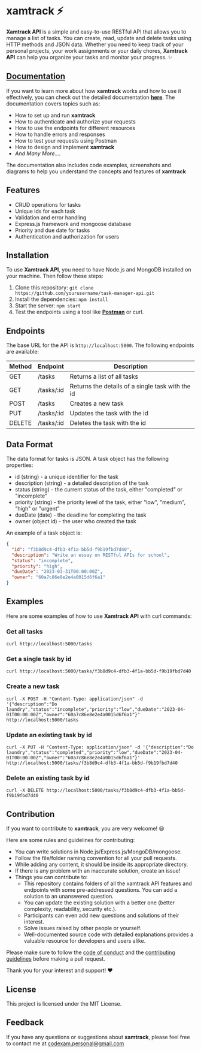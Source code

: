 # xamtrack ⚡

**Xamtrack API** is a simple and easy-to-use RESTful API that allows you to manage a list of tasks. You can create, read, update and delete tasks using HTTP methods and JSON data. Whether you need to keep track of your personal projects, your work assignments or your daily chores, **Xamtrack API** can help you organize your tasks and monitor your progress. :sparkles:

## [Documentation](https://codexam.vercel.app/docs/project/xt)

If you want to learn more about how **xamtrack** works and how to use it effectively, you can check out the detailed documentation [**here**](https://codexam.vercel.app/docs/project/xt). The documentation covers topics such as:

- How to set up and run **xamtrack**
- How to authenticate and authorize your requests
- How to use the endpoints for different resources
- How to handle errors and responses
- How to test your requests using Postman
- How to design and implement **xamtrack**
- *And Many More....*


The documentation also includes code examples, screenshots and diagrams to help you understand the concepts and features of **xamtrack**


## Features

- CRUD operations for tasks
- Unique ids for each task
- Validation and error handling
- Express.js framework and mongoose database
- Priority and due date for tasks
- Authentication and authorization for users

## Installation

To use **Xamtrack API**, you need to have Node.js and MongoDB installed on your machine. Then follow these steps:

1. Clone this repository: `git clone https://github.com/yourusername/task-manager-api.git`
2. Install the dependencies: `npm install`
3. Start the server: `npm start`
4. Test the endpoints using a tool like [**Postman**](https://www.postman.com/) or curl.

## Endpoints

The base URL for the API is `http://localhost:5000`. The following endpoints are available:

| Method | Endpoint      | Description                                      |
| ------ | ------------- | ------------------------------------------------ |
| GET    | /tasks        | Returns a list of all tasks                      |
| GET    | /tasks/:id    | Returns the details of a single task with the id |
| POST   | /tasks        | Creates a new task                               |
| PUT    | /tasks/:id    | Updates the task with the id                     |
| DELETE | /tasks/:id    | Deletes the task with the id                     |

## Data Format

The data format for tasks is JSON. A task object has the following properties:

- id (string) - a unique identifier for the task
- description (string) - a detailed description of the task
- status (string) - the current status of the task, either "completed" or "incomplete"
- priority (string) - the priority level of the task, either "low", "medium", "high" or "urgent"
- dueDate (date) - the deadline for completing the task
- owner (object id) - the user who created the task

An example of a task object is:

```json
{
  "id": "f3b8d9c4-dfb3-4f1a-bb5d-f9b19fbd7d40",
  "description": "Write an essay on RESTful APIs for school",
  "status": "incomplete",
  "priority": "high",
  "dueDate": "2023-03-31T00:00:00Z",
  "owner": "60a7c86e8e2e4a0015d6f6a1"
}
```

## Examples

Here are some examples of how to use **Xamtrack API** with curl commands:

### Get all tasks

`curl http://localhost:5000/tasks`

### Get a single task by id

`curl http://localhost:5000/tasks/f3b8d9c4-dfb3-4f1a-bb5d-f9b19fbd7d40`

### Create a new task

`curl -X POST -H "Content-Type: application/json" -d '{"description":"Do laundry","status":"incomplete","priority":"low","dueDate":"2023-04-01T00:00:00Z","owner":"60a7c86e8e2e4a0015d6f6a1"}' http://localhost:5000/tasks`

### Update an existing task by id

`curl -X PUT -H "Content-Type: application/json" -d '{"description":"Do laundry","status":"completed","priority":"low","dueDate":"2023-04-01T00:00:00Z","owner":"60a7c86e8e2e4a0015d6f6a1"}' http://localhost:5000/tasks/f3b8d9c4-dfb3-4f1a-bb5d-f9b19fbd7d40`

### Delete an existing task by id

`curl -X DELETE http://localhost:5000/tasks/f3b8d9c4-dfb3-4f1a-bb5d-f9b19fbd7d40`


## Contribution

If you want to contribute to **xamtrack**, you are very welcome! :smiley:

Here are some rules and guidelines for contributing:

- You can write solutions in Node.js/Express.js/MongoDB/mongoose.
- Follow the file/folder naming convention for all your pull requests.
- While adding any content, it should be inside its appropriate directory.
- If there is any problem with an inaccurate solution, create an issue!
- Things you can contribute to:
  - This repository contains folders of all the xamtrack API features and endpoints with some pre-addressed questions. You can add a solution to an unanswered question.
  - You can update the existing solution with a better one (better complexity, readability, security etc.).
  - Participants can even add new questions and solutions of their interest.
  - Solve issues raised by other people or yourself.
  - Well-documented source code with detailed explanations provides a valuable resource for developers and users alike.

Please make sure to follow the [code of conduct](https://github.com/Subham-Maity/xamtrack/blob/main/CODE_OF_CONDUCT.md) and the [contributing guidelines](https://github.com/Subham-Maity/xamtrack/blob/main/CONTRIBUTING.md) before making a pull request.

Thank you for your interest and support! :heart:

## License

This project is licensed under the MIT License.

## Feedback

If you have any questions or suggestions about **xamtrack**, please feel free to contact me at codexam.personal@gmail.com





